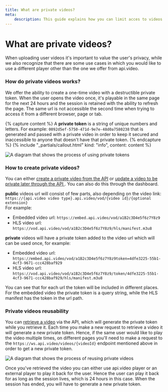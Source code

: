 ```yaml
---
title: What are private videos?
meta:
    description: This guide explains how you can limit acces to videos for your users through api.video's Private video feature.
---
```


# What are private videos?

When uploading user videos it's important to value the user's privacy, while we also recognize that there are some use cases in which you would like to use a different player other than the one we offer from api.video.

### How do private videos works?

We offer the ability to create a one-time video with a destructible private token. When the user opens the video once, it's playable in the same page for the next 24 hours and the session is retained with the ability to refresh the page. The same url is not accessible the second time when trying to access it from a different browser, page or tab.

{% capture content %}
A **private token** is a string of unique numbers and letters. For example: `0092d5ef-5750-471d-9e7e-48d0a7580238` that is generated and passed with a private video in order to keep it secured and inaccessible to anyone that doesn't have that private token.
{% endcapture %}
{% include "_partials/callout.html" kind: "info", content: content %}

<Image src="/_assets/delivery-analytics/private-videos/private-videos-light.svg" src_dark="/_assets/delivery-analytics/private-videos/private-videos-dark.svg" alt="A diagram that shows the process of using private tokens" />

### How to create private videos?

You can either [create a private video from the API](/reference/api/Videos#create-a-video-object) or [update a video to be private later through the API ](/reference/api/Videos#update-a-video-object). You can also do this through the dashboard.

**public** videos url will consist of few parts, also depending on the video link:  
`https://{api.video video type}.api.video/vod/{video id}/{optional extension}`  
For example:

- Embedded video url: `https://embed.api.video/vod/a1B2c3D4e5f6z7Y8z9`
- HLS video url: `https://vod.api.video/vod/a1B2c3D4e5f6z7Y8z9/hls/manifest.m3u8`

**private** videos will have a private token added to the video url which will can be used once, for example:

- Embedded video url: `https://embed.api.video/vod/a1B2c3D4e5f6z7Y8z9token=4dfe3225-55b1-4cf3-9671-ccc428baf929`
- HLS video url: `https://vod.api.video/vod/a1B2c3D4e5f6z7Y8z9/token/4dfe3225-55b1-4cf3-9671-ccc428baf929/hls/manifest.m3u8`

You can see that for each url the token will be included in different places. For the embedded video the private token is a query string, while the HLS manifest has the token in the url path.

### Private videos reusability

You can [retrieve a video](/reference/api/Videos#retrieve-a-video-object) via the API, which will generate the private token while you retrieve it. Each time you make a new request to retrieve a video it will generate a new private token. Hence, if the same user would like to play the video multiple times, on different pages you'll need to make a request to the `https://ws.api.video/videos/{videoId}` endpoint mentioned above in order to get a new private token.

<Image src="/_assets/delivery-analytics/private-videos/private-video-reusability-light.svg" src_dark="/_assets/delivery-analytics/private-videos/private-video-reusability-dark.svg" alt="A diagram that shows the process of reusing private videos" />

Once you've retrieved the video you can either use api.video player or an external player to play it back for the user. Hence the user can play it back for as long as the session lives, which is 24 hours in this case. When the session has ended, you will have to generate a new private token.